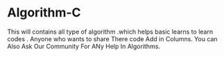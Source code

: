 # Algorithm-C
This will contains all type of algorithm .which helps basic learns to learn codes .
Anyone who wants to share There code Add in Columns.
You can Also Ask Our Community For ANy Help In Algorithms.
